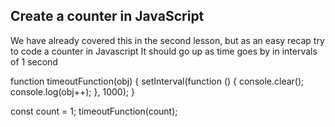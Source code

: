 ## Create a counter in JavaScript

We have already covered this in the second lesson, but as an easy recap try to code a counter in Javascript
It should go up as time goes by in intervals of 1 second


function timeoutFunction(obj) {
  setInterval(function () {
    console.clear();
    console.log(obj++);
  }, 1000);
}

const count = 1;
timeoutFunction(count);

